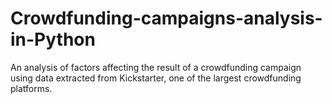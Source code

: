# Crowdfunding-campaigns-analysis-in-Python

An analysis of factors affecting the result of a crowdfunding campaign using data extracted from Kickstarter, one of the largest crowdfunding platforms.

